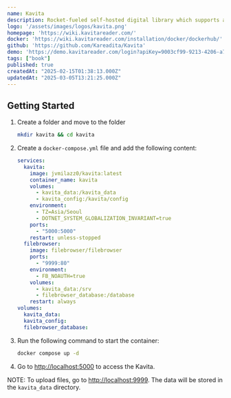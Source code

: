 ```yaml
---
name: Kavita
description: Rocket-fueled self-hosted digital library which supports a vast array of file formats
logo: '/assets/images/logos/kavita.png'
homepage: 'https://wiki.kavitareader.com/'
docker: 'https://wiki.kavitareader.com/installation/docker/dockerhub/'
github: 'https://github.com/Kareadita/Kavita'
demo: 'https://demo.kavitareader.com/login?apiKey=9003cf99-9213-4206-a787-af2fe4cc5f1f'
tags: ["book"]
published: true
createdAt: "2025-02-15T01:38:13.000Z"
updatedAt: "2025-03-05T13:21:25.000Z"
---
```


## Getting Started

1. Create a folder and move to the folder
    ```bash
    mkdir kavita && cd kavita
    ```
2. Create a `docker-compose.yml` file and add the following content:
    ```yaml [docker-compose.yml]
    services:
      kavita:
        image: jvmilazz0/kavita:latest
        container_name: kavita
        volumes:
          - kavita_data:/kavita_data
          - kavita_config:/kavita/config
        environment:
          - TZ=Asia/Seoul
          - DOTNET_SYSTEM_GLOBALIZATION_INVARIANT=true
        ports:
          - "5000:5000"
        restart: unless-stopped
      filebrowser:
        image: filebrowser/filebrowser
        ports:
          - "9999:80"
        environment:
          - FB_NOAUTH=true
        volumes:
          - kavita_data:/srv
          - filebrowser_database:/database
        restart: always
    volumes:
      kavita_data:
      kavita_config:
      filebrowser_database:
    ```
3. Run the following command to start the container:
    ```bash
    docker compose up -d
    ```
4. Go to [http://localhost:5000](http://localhost:5000) to access the Kavita.

NOTE: To upload files, go to [http://localhost:9999](http://localhost:9999). The data will be stored in the `kavita_data` directory.